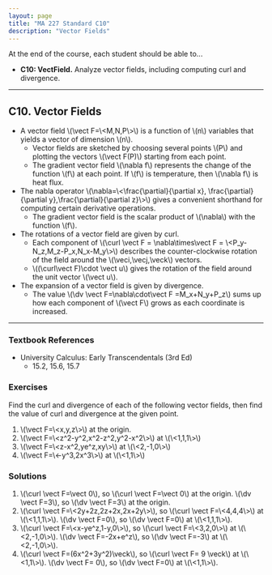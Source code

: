 ```yaml
---
layout: page
title: "MA 227 Standard C10"
description: "Vector Fields"
---
```


At the end of the course, each student should be able to...

- **C10: VectField.**
  Analyze vector fields, including computing curl and divergence.

---

## C10. Vector Fields

- A vector field \\(\vect F=\\<M,N,P\\>\\) is a function of \\(n\\) variables
  that yields a vector of dimension \\(n\\).
    - Vector fields are sketched by choosing several points \\(P\\) and
      plotting the vectors \\(\vect F(P)\\) starting from each point.
    - The gradient vector field \\(\nabla f\\) represents the change
      of the function \\(f\\) at each point.  If \\(f\\) is temperature,
      then \\(\nabla f\\) is heat flux.
- The nabla operator \\(\nabla=\\<\frac{\partial}{\partial x},
  \frac{\partial}{\partial y},\frac{\partial}{\partial z}\\>\\)
  gives a convenient shorthand for computing certain derivative operations.
    - The gradient vector field is the scalar product of \\(\nabla\\)
      with the function \\(f\\).
- The rotations of a vector field are given by curl.
    - Each component of \\(\curl \vect F = \nabla\times\vect F =
      \\<P_y-N_z,M_z-P_x,N_x-M_y\\>\\) describes the counter-clockwise
      rotation of the field around the \\(\veci,\vecj,\veck\\) vectors.
    - \\((\curl\vect F)\cdot \vect u\\) gives the rotation of the field
      around the unit vector \\(\vect u\\).
- The expansion of a vector field is given by divergence.
    - The value \\(\dv \vect F=\nabla\cdot\vect F =M_x+N_y+P_z\\)
      sums up how each component of \\(\vect F\\) grows as each coordinate
      is increased.


---

### Textbook References

- University Calculus: Early Transcendentals (3rd Ed)
    - 15.2, 15.6, 15.7

### Exercises

Find the curl and divergence of each of the following vector fields,
then find the value of curl and divergence at the given point.

1. \\(\vect F=\\<x,y,z\\>\\) at the origin.
2. \\(\vect F=\\<z^2-y^2,x^2-z^2,y^2-x^2\\>\\) at \\(\\<1,1,1\\>\\)
3. \\(\vect F=\\<z-x^2,ye^z,xy\\>\\) at \\(\\<2,-1,0\\>\\)
4. \\(\vect F=\\<-y^3,2x^3\\>\\) at \\(\\<1,1\\>\\)

### Solutions

1.  \\(\curl \vect F=\vect 0\\), so \\(\curl \vect F=\vect 0\\) at the origin.
    \\(\dv \vect F=3\\), so \\(\dv \vect F=3\\) at the origin.
2.  \\(\curl \vect F=\\<2y+2z,2z+2x,2x+2y\\>\\), so
    \\(\curl \vect F=\\<4,4,4\\>\\) at \\(\\<1,1,1\\>\\).
    \\(\dv \vect F=0\\), so \\(\dv \vect F=0\\) at \\(\\<1,1,1\\>\\).
3.  \\(\curl \vect F=\\<x-ye^z,1-y,0\\>\\), so
    \\(\curl \vect F=\\<3,2,0\\>\\) at \\(\\<2,-1,0\\>\\).
    \\(\dv \vect F=-2x+e^z\\), so \\(\dv \vect F=-3\\) at \\(\\<2,-1,0\\>\\).
4.  \\(\curl \vect F=(6x^2+3y^2)\veck\\), so
    \\(\curl \vect F= 9 \veck\\) at \\(\\<1,1\\>\\).
    \\(\dv \vect F= 0\\), so \\(\dv \vect F=0\\) at \\(\\<1,1\\>\\).
